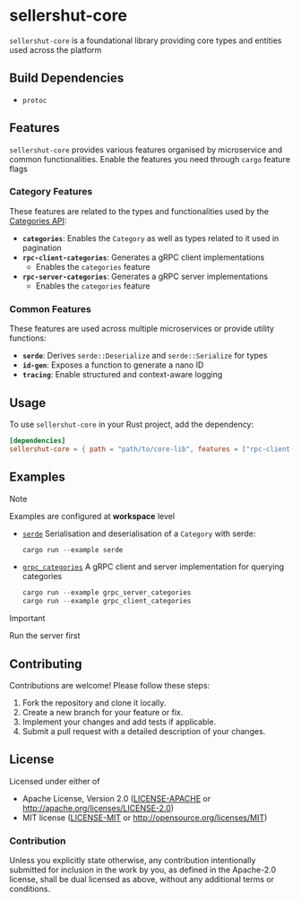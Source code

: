 # sellershut-core

`sellershut-core` is a foundational library providing core types and entities used across the platform
## Build Dependencies
- `protoc`

## Features

`sellershut-core` provides various features organised by microservice and common functionalities. Enable the features you need through `cargo` feature flags

### Category Features

These features are related to the types and functionalities used by the [Categories API](../crates/api-categories):

- **`categories`**: Enables the `Category` as well as types related to it used in pagination
- **`rpc-client-categories`**: Generates a gRPC client implementations
    - Enables the `categories` feature
- **`rpc-server-categories`**: Generates a gRPC server implementations
    - Enables the `categories` feature

### Common Features

These features are used across multiple microservices or provide utility functions:

- **`serde`**: Derives `serde::Deserialize` and `serde::Serialize` for types
- **`id-gen`**: Exposes a function to generate a nano ID
- **`tracing`**: Enable structured and context-aware logging

## Usage

To use `sellershut-core` in your Rust project, add the dependency:

```toml
[dependencies]
sellershut-core = { path = "path/to/core-lib", features = ["rpc-client-categories"] }
```

## Examples
> [!NOTE]  
> Examples are configured at **workspace** level
- [`serde`](../../examples/serde_integration/)
Serialisation and deserialisation of a `Category` with serde:
    ```rust
    cargo run --example serde
    ```
- [`grpc_categories`](../../examples/grpc_categories/)
A gRPC client and server implementation for querying categories
    ```rust
    cargo run --example grpc_server_categories
    cargo run --example grpc_client_categories
    ```
> [!IMPORTANT]  
> Run the server first 

## Contributing

Contributions are welcome! Please follow these steps:

1. Fork the repository and clone it locally.
2. Create a new branch for your feature or fix.
3. Implement your changes and add tests if applicable.
4. Submit a pull request with a detailed description of your changes.

## License

Licensed under either of

- Apache License, Version 2.0 ([LICENSE-APACHE](LICENSE-APACHE) or http://apache.org/licenses/LICENSE-2.0)
- MIT license ([LICENSE-MIT](LICENSE-MIT) or http://opensource.org/licenses/MIT)

### Contribution

Unless you explicitly state otherwise, any contribution intentionally submitted
for inclusion in the work by you, as defined in the Apache-2.0 license, shall
be dual licensed as above, without any additional terms or conditions.
